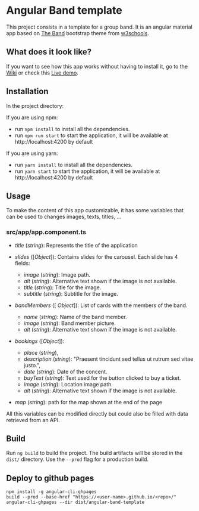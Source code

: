 # Angular Band template

This project consists in a template for a group band. It is an angular material app based on [The Band](https://www.w3schools.com/bootstrap/trybs_theme_band_full.htm) bootstrap theme from [w3schools](https://www.w3schools.com/).

## What does it look like?

If you want to see how this app works without having to install it, go to the [Wiki](https://github.com/juaamol/angular-band-template/wiki) or check this [Live demo](https://juaamol.github.io/angular-band-template/).

## Installation 

In the project directory:

If you are using npm:

* run `npm install` to install all the dependencies.
* run `npm run start` to start the application, it will be available at http://localhost:4200 by default

If you are using yarn:

* run `yarn install` to install all the dependencies.
* run `yarn start` to start the application, it will be available at http://localhost:4200 by default

## Usage

To make the content of this app customizable, it has some variables that can be used to changes images, texts, titles, ...

### src/app/app.component.ts

* *title* (_string_): Represents the title of the application

* *slides* ([_Object_]): Contains slides for the carousel. Each slide has 4 fields:
  * *image* (_string_): Image path.
  * *alt* (_string_): Alternative text shown if the image is not available.
  * *title* (_string_): Title for the image.
  * *subtitle* (_string_): Subtitle for the image.

* *bandMembers* ([ _Object_]): List of cards with the members of the band.
  * *name* (_string_): Name of the band member.
  * *image* (_string_): Band member picture.
  * *alt* (_string_): Alternative text shown if the image is not available.

* *bookings* ([_Object_]): 
  * *place* (_string_),
  * *description* (_string_): "Praesent tincidunt sed tellus ut rutrum sed vitae justo.",
  * *date* (_string_): Date of the concent.
  * *buyText* (_string_): Text used for the button clicked to buy a ticket.
  * *image* (_string_): Location image path.
  * *alt* (_string_): Alternative text shown if the image is not available.

* *map* (_string_): path for the map shown at the end of the page


All this variables can be modified directly but could also be filled with data retrieved from an API.

## Build

Run `ng build` to build the project. The build artifacts will be stored in the `dist/` directory. Use the `--prod` flag for a production build.


## Deploy to github pages

```
npm install -g angular-cli-ghpages
build --prod --base-href "https://<user-name>.github.io/<repo>/"
angular-cli-ghpages --dir dist/angular-band-template
```

